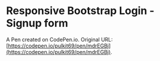 # Responsive Bootstrap Login - Signup form

A Pen created on CodePen.io. Original URL: [https://codepen.io/pulkit69/pen/mdrEGBj](https://codepen.io/pulkit69/pen/mdrEGBj).

